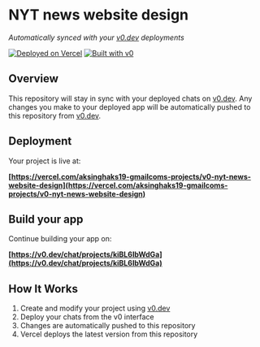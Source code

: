 # NYT news website design

*Automatically synced with your [v0.dev](https://v0.dev) deployments*

[![Deployed on Vercel](https://img.shields.io/badge/Deployed%20on-Vercel-black?style=for-the-badge&logo=vercel)](https://vercel.com/aksinghaks19-gmailcoms-projects/v0-nyt-news-website-design)
[![Built with v0](https://img.shields.io/badge/Built%20with-v0.dev-black?style=for-the-badge)](https://v0.dev/chat/projects/kiBL6IbWdGa)

## Overview

This repository will stay in sync with your deployed chats on [v0.dev](https://v0.dev).
Any changes you make to your deployed app will be automatically pushed to this repository from [v0.dev](https://v0.dev).

## Deployment

Your project is live at:

**[https://vercel.com/aksinghaks19-gmailcoms-projects/v0-nyt-news-website-design](https://vercel.com/aksinghaks19-gmailcoms-projects/v0-nyt-news-website-design)**

## Build your app

Continue building your app on:

**[https://v0.dev/chat/projects/kiBL6IbWdGa](https://v0.dev/chat/projects/kiBL6IbWdGa)**

## How It Works

1. Create and modify your project using [v0.dev](https://v0.dev)
2. Deploy your chats from the v0 interface
3. Changes are automatically pushed to this repository
4. Vercel deploys the latest version from this repository
